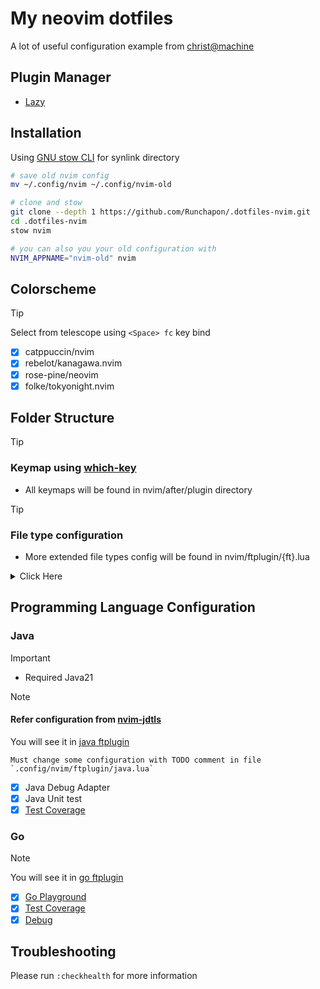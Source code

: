 # My neovim dotfiles

A lot of useful configuration example from [christ@machine](https://github.com/ChristianChiarulli/nvim)

## Plugin Manager

- [Lazy](https://github.com/folke/lazy.nvim)

## Installation

Using [GNU stow CLI](https://www.gnu.org/software/stow/manual/stow.html) for synlink directory

```bash
# save old nvim config
mv ~/.config/nvim ~/.config/nvim-old

# clone and stow
git clone --depth 1 https://github.com/Runchapon/.dotfiles-nvim.git
cd .dotfiles-nvim
stow nvim

# you can also you your old configuration with
NVIM_APPNAME="nvim-old" nvim
```

## Colorscheme

> [!TIP]
> Select from telescope using ``<Space> fc`` key bind
>
> - [x] catppuccin/nvim
> - [x] rebelot/kanagawa.nvim
> - [x] rose-pine/neovim
> - [x] folke/tokyonight.nvim

## Folder Structure

> [!TIP]
>
> ### Keymap using [which-key](https://github.com/folke/which-key.nvim)
>
> - All keymaps will be found in nvim/after/plugin directory

> [!TIP]
>
> ### File type configuration
>
> - More extended file types config will be found in nvim/ftplugin/{ft}.lua

<details>
<summary>Click Here</summary>
<pre>
```
├── .config
│   └── nvim
│       ├── after
│       │   └── plugin
│       │       ├── after.lua
│       │       ├── autosession.lua
│       │       ├── comment.lua
│       │       ├── conform.lua
│       │       ├── dap.lua
│       │       ├── flash.lua
│       │       ├── gitsign.lua
│       │       ├── goyo.lua
│       │       ├── lspconfig.lua
│       │       ├── nvim-tree.lua
│       │       ├── quick-fix.lua
│       │       ├── telescope.lua
│       │       ├── trasparent.lua
│       │       └── treesitter-context.lua
│       ├── ftplugin
│       │   ├── go.lua
│       │   ├── java.lua
│       │   ├── lua.lua
│       │   └── markdown.lua
│       ├── init.lua
│       ├── lua
│       │   └── france
│       │       ├── ai.lua
│       │       ├── autocomplete.lua
│       │       ├── autopair.lua
│       │       ├── autosession.lua
│       │       ├── base64.lua
│       │       ├── bigfiles-nvim.lua
│       │       ├── comment.lua
│       │       ├── core
│       │       │   ├── autocmds.lua
│       │       │   ├── keymaps.lua
│       │       │   ├── options.lua
│       │       │   └── spec.lua
│       │       ├── db.lua
│       │       ├── flash.lua
│       │       ├── git-nvim.lua
│       │       ├── image.lua
│       │       ├── indentline.lua
│       │       ├── lazy.lua
│       │       ├── lsp
│       │       │   ├── base64.lua
│       │       │   ├── formatter.lua
│       │       │   ├── linter.lua
│       │       │   ├── lspconfig.lua
│       │       │   ├── mason.lua
│       │       │   ├── none-ls.lua
│       │       │   ├── nvim-dap.lua
│       │       │   ├── nvim-lint.lua
│       │       │   ├── sonarlint.lua
│       │       │   └── test.lua
│       │       ├── luarock.lua
│       │       ├── markdown.lua
│       │       ├── multicursor.lua
│       │       ├── nvim-tree.lua
│       │       ├── obsidian.lua
│       │       ├── plantuml.lua
│       │       ├── plenary.lua
│       │       ├── projects.lua
│       │       ├── quick-fix.lua
│       │       ├── surround.lua
│       │       ├── telescope.lua
│       │       ├── todo-comment.lua
│       │       ├── toggleterm.lua
│       │       ├── transparent.lua
│       │       ├── treesitter.lua
│       │       ├── trouble.lua
│       │       ├── ui
│       │       │   ├── alpha-greeter.lua
│       │       │   ├── bufferline.lua
│       │       │   ├── colorpicker.lua
│       │       │   ├── colorscheme.lua
│       │       │   ├── devicon.lua
│       │       │   ├── dressing.lua
│       │       │   ├── lualine.lua
│       │       │   ├── noice.lua
│       │       │   └── wilder.lua
│       │       ├── undotree.lua
│       │       ├── vim-tmux.lua
│       │       ├── which-key.lua
│       │       ├── yuck.lua
│       │       └── zenmode.lua
│       ├── syntax
│       │   └── plantuml.vim
│       ├── tokyonight-day.json
│       ├── tokyonight-moon.json
│       ├── tokyonight-night.json
│       └── tokyonight-storm.json
├── .gitignore
└── README.md
```
</pre>
</details>

## Programming Language Configuration

### Java

> [!IMPORTANT]
>
> - Required Java21

> [!NOTE]
>
> #### Refer configuration from [nvim-jdtls](https://github.com/mfussenegger/nvim-jdtls)
>
> You will see it in [java ftplugin](.config/nvim/ftplugin/java.lua)
>
> ```
> Must change some configuration with TODO comment in file `.config/nvim/ftplugin/java.lua`
> ```
>
> - [x] Java Debug Adapter
> - [x] Java Unit test
> - [x] [Test Coverage](https://github.com/dsych/blanket.nvim)

### Go

> [!NOTE]
> You will see it in [go ftplugin](.config/nvim/ftplugin/go.lua)
>
> - [x] [Go Playground](https://github.com/jeniasaigak/goplay.nvim)
> - [x] [Test Coverage](https://github.com/rafaelsq/nvim-goc.lua)
> - [x] [Debug](https://github.com/leoluz/nvim-dap-go)

## Troubleshooting

Please run `:checkhealth` for more information
